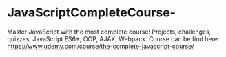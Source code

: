 # JavaScriptCompleteCourse-
Master JavaScript with the most complete course! Projects, challenges, quizzes, JavaScript ES6+, OOP, AJAX, Webpack. Course can be find here:  https://www.udemy.com/course/the-complete-javascript-course/
